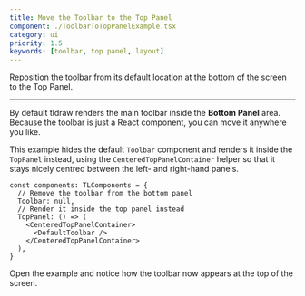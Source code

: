 ```yaml
---
title: Move the Toolbar to the Top Panel
component: ./ToolbarToTopPanelExample.tsx
category: ui
priority: 1.5
keywords: [toolbar, top panel, layout]
---
```


Reposition the toolbar from its default location at the bottom of the screen to the Top Panel.

---

By default tldraw renders the main toolbar inside the **Bottom Panel** area. Because the toolbar is just a React component, you can move it anywhere you like.

This example hides the default `Toolbar` component and renders it inside the `TopPanel` instead, using the `CenteredTopPanelContainer` helper so that it stays nicely centred between the left- and right-hand panels.

```tsx
const components: TLComponents = {
  // Remove the toolbar from the bottom panel
  Toolbar: null,
  // Render it inside the top panel instead
  TopPanel: () => (
    <CenteredTopPanelContainer>
      <DefaultToolbar />
    </CenteredTopPanelContainer>
  ),
}
```

Open the example and notice how the toolbar now appears at the top of the screen.